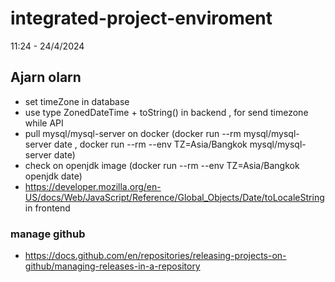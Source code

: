 # integrated-project-enviroment

11:24 - 24/4/2024

## Ajarn olarn
- set timeZone in database
- use type ZonedDateTime + toString()  in backend , for send timezone while API
- pull mysql/mysql-server on docker (docker run --rm mysql/mysql-server date , docker run --rm --env TZ=Asia/Bangkok mysql/mysql-server date)
- check on openjdk image (docker run --rm --env TZ=Asia/Bangkok openjdk date)
- https://developer.mozilla.org/en-US/docs/Web/JavaScript/Reference/Global_Objects/Date/toLocaleString in frontend

### manage github
- https://docs.github.com/en/repositories/releasing-projects-on-github/managing-releases-in-a-repository
